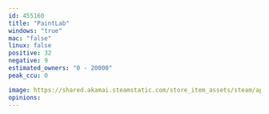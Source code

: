 ```yaml
---
id: 455160
title: "PaintLab"
windows: "true"
mac: "false"
linux: false
positive: 32
negative: 9
estimated_owners: "0 - 20000"
peak_ccu: 0

image: https://shared.akamai.steamstatic.com/store_item_assets/steam/apps/455160/header.jpg?t=1516123599
opinions:
---
```

